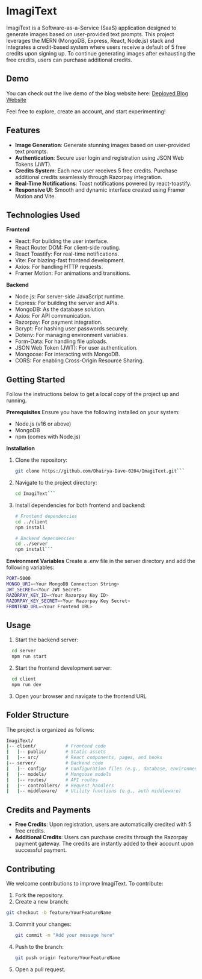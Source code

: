 # ImagiText
ImagiText is a Software-as-a-Service (SaaS) application designed to generate images based on user-provided text prompts. This project leverages the MERN (MongoDB, Express, React, Node.js) stack and integrates a credit-based system where users receive a default of 5 free credits upon signing up. To continue generating images after exhausting the free credits, users can purchase additional credits.

## Demo
You can check out the live demo of the blog website here: [Deployed Blog Website](https://bg-gone-front.vercel.app/)

Feel free to explore, create an account, and start experimenting!

## Features
- **Image Generation**: Generate stunning images based on user-provided text prompts.
- **Authentication**: Secure user login and registration using JSON Web Tokens (JWT).
- **Credits System**: Each new user receives 5 free credits. Purchase additional credits seamlessly through Razorpay integration.
- **Real-Time Notifications**: Toast notifications powered by react-toastify.
- **Responsive UI**: Smooth and dynamic interface created using Framer Motion and Vite.

## Technologies Used

**Frontend**
- React: For building the user interface.
- React Router DOM: For client-side routing.
- React Toastify: For real-time notifications.
- Vite: For blazing-fast frontend development.
- Axios: For handling HTTP requests.
- Framer Motion: For animations and transitions.

**Backend**
- Node.js: For server-side JavaScript runtime.
- Express: For building the server and APIs.
- MongoDB: As the database solution.
- Axios: For API communication.
- Razorpay: For payment integration.
- Bcrypt: For hashing user passwords securely.
- Dotenv: For managing environment variables.
- Form-Data: For handling file uploads.
- JSON Web Token (JWT): For user authentication.
- Mongoose: For interacting with MongoDB.
- CORS: For enabling Cross-Origin Resource Sharing.

## Getting Started
Follow the instructions below to get a local copy of the project up and running.

**Prerequisites**
Ensure you have the following installed on your system:
- Node.js (v16 or above)
- MongoDB
- npm (comes with Node.js)

**Installation**
1. Clone the repository:
   ```bash
   git clone https://github.com/Dhairya-Dave-0204/ImagiText.git```
   
2. Navigate to the project directory:
   ```bash
   cd ImagiText```
   
3. Install dependencies for both frontend and backend:
   ```bash
   # Frontend dependencies
   cd ../client
   npm install

   # Backend dependencies
   cd ../server
   npm install```

**Environment Variables**
Create a .env file in the server directory and add the following variables:

  ```bash
  PORT=5000
  MONGO_URI=<Your MongoDB Connection String>
  JWT_SECRET=<Your JWT Secret>
  RAZORPAY_KEY_ID=<Your Razorpay Key ID>
  RAZORPAY_KEY_SECRET=<Your Razorpay Key Secret>
  FRONTEND_URL=<Your Frontend URL>
```

## Usage
1. Start the backend server:
  ```bash
    cd server
    npm run start
  ``` 
2. Start the frontend development server:
  ```bash
    cd client
    npm run dev
  ```  
3. Open your browser and navigate to the frontend URL

## Folder Structure
The project is organized as follows:
```bash
ImagiText/
|-- client/           # Frontend code
|   |-- public/       # Static assets
|   |-- src/          # React components, pages, and hooks
|-- server/           # Backend code
|   |-- config/       # Configuration files (e.g., database, environment setup)
|   |-- models/       # Mongoose models
|   |-- routes/       # API routes
|   |-- controllers/  # Request handlers
|   |-- middleware/   # Utility functions (e.g., auth middleware)
```

## Credits and Payments
- **Free Credits**: Upon registration, users are automatically credited with 5 free credits.
- **Additional Credits**: Users can purchase credits through the Razorpay payment gateway. The credits are instantly added to their account upon successful payment.

## Contributing
We welcome contributions to improve ImagiText. To contribute:

1. Fork the repository.
2. Create a new branch:
  ```bash
  git checkout -b feature/YourFeatureName
```
3. Commit your changes:
   ```bash
   git commit -m "Add your message here"
   ```
4. Push to the branch:
   ```bash
   git push origin feature/YourFeatureName
   ```
5. Open a pull request.
